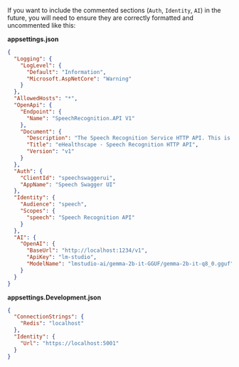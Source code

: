 If you want to include the commented sections (`Auth`, `Identity`, `AI`) in the future, you will need to ensure they are correctly formatted and uncommented like this:

**appsettings.json**
```json
{
  "Logging": {
    "LogLevel": {
      "Default": "Information",
      "Microsoft.AspNetCore": "Warning"
    }
  },
  "AllowedHosts": "*",
  "OpenApi": {
    "Endpoint": {
      "Name": "SpeechRecognition.API V1"
    },
    "Document": {
      "Description": "The Speech Recognition Service HTTP API. This is a Data-Driven/CRUD microservice sample",
      "Title": "eHealthscape - Speech Recognition HTTP API",
      "Version": "v1"
    }
  },
  "Auth": {
    "ClientId": "speechswaggerui",
    "AppName": "Speech Swagger UI"
  },
  "Identity": {
    "Audience": "speech",
    "Scopes": {
      "speech": "Speech Recognition API"
    }
  },
  "AI": {
    "OpenAI": {
      "BaseUrl": "http://localhost:1234/v1",
      "ApiKey": "lm-studio",
      "ModelName": "lmstudio-ai/gemma-2b-it-GGUF/gemma-2b-it-q8_0.gguf"
    }
  }
}
```
**appsettings.Development.json**
```json
{
  "ConnectionStrings": {
    "Redis": "localhost"
  },
  "Identity": {
    "Url": "https://localhost:5001"
  }
}
```
